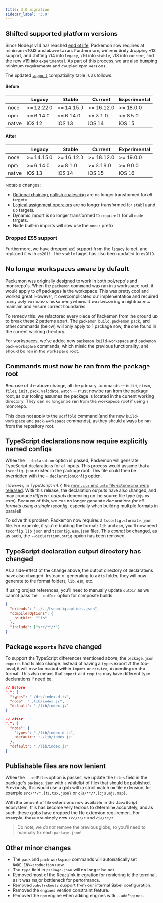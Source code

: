 ```yaml
---
title: 3.0 migration
sidebar_label: '3.0'
---
```


## Shifted supported platform versions

Since Node.js v14 has reached [end of life](https://nodejs.org/en/about/releases/), Packemon now
requires at minimum v16.12 and above to run. Furthermore, we're entirely dropping v12 support, and
shifting v14 into `legacy`, v16 into `stable`, v18 into `current`, and the new v19 into
`experimental`. As part of this process, we are also bumping minimum requirements and coupled npm
versions.

The updated [`support`](../config.md#support) compatibility table is as follows.

#### Before

|        | Legacy     | Stable     | Current    | Experimental |
| ------ | ---------- | ---------- | ---------- | ------------ |
| node   | >= 12.22.0 | >= 14.15.0 | >= 16.12.0 | >= 18.0.0    |
| npm    | >= 6.14.0  | >= 6.14.0  | >= 8.1.0   | >= 8.5.0     |
| native | iOS 12     | iOS 13     | iOS 14     | iOS 15       |

#### After

|        | Legacy     | Stable     | Current    | Experimental |
| ------ | ---------- | ---------- | ---------- | ------------ |
| node   | >= 14.15.0 | >= 16.12.0 | >= 18.12.0 | >= 19.0.0    |
| npm    | >= 6.14.0  | >= 8.1.0   | >= 8.19.0  | >= 9.0.0     |
| native | iOS 13     | iOS 14     | iOS 15     | iOS 16       |

Notable changes:

- [Optional chaining](https://developer.mozilla.org/en-US/docs/Web/JavaScript/Reference/Operators/Optional_chaining),
  [nullish coalescing](https://developer.mozilla.org/en-US/docs/Web/JavaScript/Reference/Operators/Nullish_coalescing_operator)
  are no longer transformed for _all_ targets.
- [Logical assignment operators](https://developer.mozilla.org/en-US/docs/Web/JavaScript/Reference/Operators/Logical_nullish_assignment)
  are no longer transformed for `stable` and up targets.
- [Dynamic import](https://developer.mozilla.org/en-US/docs/Web/JavaScript/Reference/Operators/import)
  is no longer transformed to `require()` for all `node` targets.
- Node built-in imports will now use the `node:` prefix.

### Dropped ES5 support

Furthermore, we have dropped `es5` support from the `legacy` target, and replaced it with `es2018`.
The `stable` target has also been updated to `es2019`.

## No longer workspaces aware by default

Packemon was originally designed to work in both polyrepo's and monorepo's. When the `packemon`
command was ran in a workspace root, it would apply to _all_ packages in the workspace. This was
pretty cool and worked great. However, it overcomplicated our implementation and required many poly
vs mono checks everywhere. It was becoming a nightmare to maintain and ensure correct boundaries.

To remedy this, we refactored every piece of Packemon from the ground up to break these 2 patterns
apart. The `packemon build`, `packemon pack`, and other commands (below) will only apply to 1
package now, the one found in the current working directory.

For workspaces, we've added new `packemon build-workspace` and `packemon pack-workspace` commands,
which mimic the previous functionality, and should be ran in the workspace root.

## Commands must now be ran from the package root

Because of the above change, all the primary commands -- `build`, `clean`, `files`, `init`, `pack`,
`validate`, `watch` -- must now be ran from the package root, as our tooling assumes the package is
located in the current working directory. They can no longer be ran from the workspace root if using
a monorepo.

This does not apply to the `scaffold` command (and the new `build-workspace` and `pack-workspace`
commands), as they should always be ran from the repository root.

## TypeScript declarations now require explicitly named configs

When the `--declaration` option is passed, Packemon will generate TypeScript declarations for all
inputs. This process would assume that a `tsconfig.json` existed in the package root. This file
could then be overridden with the `--declarationConfig` option.

However, in TypeScript v4.7, the
[new `.cts` and `.mts` file extensions were released](https://devblogs.microsoft.com/typescript/announcing-typescript-4-7/#new-file-extensions).
With this release, the declaration outputs have also changed, and may produce _different outputs_
depending on the source file type (cjs vs esm). Because of this, we can no longer generate
declarations _for all formats using a single tsconfig_, especially when building multiple formats in
parallel!

To solve this problem, Packemon now requires a `tsconfig.<format>.json` file. For example, if you're
building the formats `lib` and `esm`, you'll now need `tsconfig.lib.json` and `tsconfig.esm.json`
files. This _cannot_ be changed, as as such, the `--declarationConfig` option has been removed.

## TypeScript declaration output directory has changed

As a side-effect of the change above, the output directory of declarations have also changed.
Instead of generating to a `dts` folder, they will now generate to the format folders, `lib`, `esm`,
etc.

If using project references, you'll need to manually update `outDir` as we cannot pass the
`--outDir` option for composite builds.

```json
{
  "extends": "../../tsconfig.options.json",
  "compilerOptions": {
    "outDir": "lib"
  },
  "include": ["src/**/*"]
}
```

## Package `exports` have changed

To support the TypeScript differences mentioned above, the `package.json` `exports` had to also
change. Instead of having a `types` export at the top-level, it will now be nested within `import`
or `require`, depending on the format. This also means that `import` and `require` may have
different type declarations if need be.

```json
// Before
".": {
  "types": "./dts/index.d.ts",
  "node": "./lib/index.js",
  "default": "./lib/index.js"
}

// After
".": {
  "node": {
    "types": "./lib/index.d.ts",
    "default": "./lib/index.js"
  },
  "default": "./lib/index.js"
}
```

## Publishable files are now lenient

When the `--addFiles` option is passed, we update the `files` field in the package's `package.json`
with a whitelist of files that should be published. Previously, this would use a glob with a strict
match on file extension, for example `src/**/*.{ts,tsx,json}` or `cjs/**/*.{cjs,mjs,map}`.

With the amount of file extensions now available in the JavaScript ecosystem, this has become very
tedious to determine accurately, and as such, these globs have dropped the file extension
requirement. For example, these are simply now `src/**/*` and `cjs/**/*`.

> Do note, we _do not_ remove the previous globs, so you'll need to manually fix each
> `package.json`!

## Other minor changes

- The `pack` and `pack-workspace` commands will automatically set `NODE_ENV=production` now.
- The `type` field in `package.json` will no longer be set.
- Removed most of the React/Ink integration for rendering to the terminal, as it was major
  bottleneck for performance.
- Removed `babelrcRoots` support from our internal Babel configuration.
- Removed the `engines` version constraint feature.
- Removed the `npm` engine when adding engines with `--addEngines`.
